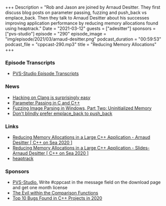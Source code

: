 +++
Description = "Rob and Jason are joined by Arnaud Desitter. They first discuss blog posts on parameter passing, fuzzing and push_back vs emplace_back. Then they talk to Arnaud Desitter about his successes improving application performance by reducing memory allocations found using heaptrack."
Date = "2021-03-12"
guests = ["adesitter"]
sponsors = ["pvs-studio"]
episode = "290"
episode_image = "img/episode/2021/03/arnaud-desitter.png"
podcast_duration = "00:59:53"
podcast_file = "cppcast-290.mp3"
title = "Reducing Memory Allocations"
+++

### Episode Transcripts ###

- [PVS-Studio Episode Transcripts](https://www.viva64.com/en/tags/?q=Broadcasting)

### News ###

 - [Hacking on Clang is surprisingly easy](https://mort.coffee/home/clang-compiler-hacking/)
 - [Parameter Passing in C and C++](https://wolchok.org/posts/parameter-passing/)
 - [Fuzzing Image Parsing in Windows, Part Two: Uninitialized Memory](https://www.fireeye.com/blog/threat-research/2021/03/fuzzing-image-parsing-in-windows-uninitialized-memory.html)
 - [Don't blindly prefer emplace_back to push_back](https://quuxplusone.github.io/blog/2021/03/03/push-back-emplace-back/)

### Links ###

 - [Reducing Memory Allocations in a Large C++ Application - Arnaud Desitter [ C++ on Sea 2020 ]](https://www.youtube.com/watch?v=ZXTI5iWHhrg)
 - [Reducing Memory Allocations in a Large C++ Application - Slides- Arnaud Desitter [ C++ on Sea 2020 ]](https://github.com/adesitter/accu_presentations/blob/master/ReducingMemoryAllocations_CppOnSea_2020.pdf)
 - [heaptrack](https://github.com/KDE/heaptrack)


### Sponsors ###

- [PVS-Studio.](https://www.viva64.com/pvs-download-cppcast-t) Write #cppcast in the message field on the download page and get one month license
- [The Evil within the Comparison Functions](https://www.viva64.com/evil_comparison_functions)
- [Top 10 Bugs Found in C++ Projects in 2020](https://www.viva64.com/top_10_bug_cpp)
